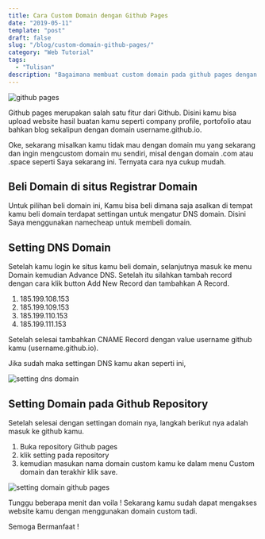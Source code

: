 ```yaml
---
title: Cara Custom Domain dengan Github Pages
date: "2019-05-11"
template: "post"
draft: false
slug: "/blog/custom-domain-github-pages/"
category: "Web Tutorial"
tags:
  - "Tulisan"
description: "Bagaimana membuat custom domain pada github pages dengan hanya 3 langkah saja."
---
```



![github pages](/media/github-pages.png)

<p>Github pages merupakan salah satu fitur dari Github. Disini kamu bisa upload website hasil buatan kamu seperti company profile, portofolio atau bahkan blog sekalipun dengan domain username.github.io.</p>

<p>Oke, sekarang misalkan kamu tidak mau dengan domain mu yang sekarang dan ingin mengcustom domain mu sendiri, misal dengan domain .com atau .space seperti Saya sekarang ini. Ternyata cara nya cukup mudah.</p>

<h2>Beli Domain di situs Registrar Domain</h2>

<p>Untuk pilihan beli domain ini, Kamu bisa beli dimana saja asalkan di tempat kamu beli domain terdapat settingan untuk mengatur DNS domain. Disini Saya menggunakan namecheap untuk membeli domain.</p>

<h2>Setting DNS Domain</h2>
<p>Setelah kamu login ke situs kamu beli domain, selanjutnya masuk ke menu Domain kemudian Advance DNS. Setelah itu silahkan tambah record dengan cara klik button Add New Record dan tambahkan A Record.</p>

<ol>
    <li>185.199.108.153</li>
    <li>185.199.109.153</li>
    <li>185.199.110.153</li>
    <li>185.199.111.153</li>
</ol>

<p>Setelah selesai tambahkan CNAME Record dengan value username github kamu (username.github.io).</p>

<p>Jika sudah maka settingan DNS kamu akan seperti ini,</p>

![setting dns domain](/media/custom-domain-github.png)

<h2>Setting Domain pada Github Repository</h2>
<p>Setelah selesai dengan settingan domain nya, langkah berikut nya adalah masuk ke github kamu.</p>

<ol>
    <li>Buka repository Github pages</li>
    <li>klik setting pada repository</li>
    <li>kemudian masukan nama domain custom kamu ke dalam menu Custom domain dan terakhir klik save.</li>
</ol>

![setting domain github pages](/media/setting-domain-github-pages.png)

<p>Tunggu beberapa menit dan voila ! Sekarang kamu sudah dapat mengakses website kamu dengan menggunakan domain custom tadi.</p>

<p>Semoga Bermanfaat !</p>